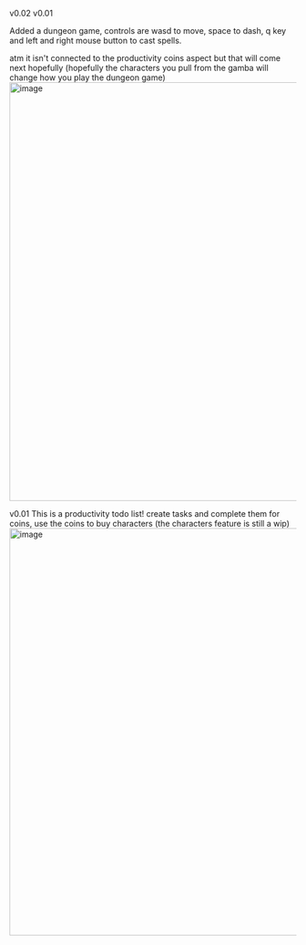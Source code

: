 v0.02
v0.01

Added a dungeon game, controls are wasd to move, space to dash, q key and left and right mouse button to cast spells.

atm it isn't connected to the productivity coins aspect but that will come next hopefully​ (hopefully the characters you pull from the gamba will change how you play the dungeon game)
<img width="1197" height="735" alt="image" src="https://github.com/user-attachments/assets/bb2759f6-e3a3-440e-b9cf-25540846ad3c" />


v0.01
This is a productivity todo list!
create tasks and complete them for coins, use the coins to buy characters (the characters feature is still a wip)
<img width="1178" height="715" alt="image" src="https://github.com/user-attachments/assets/14802aeb-d131-4b7a-9ead-e4e2ee150036" />
